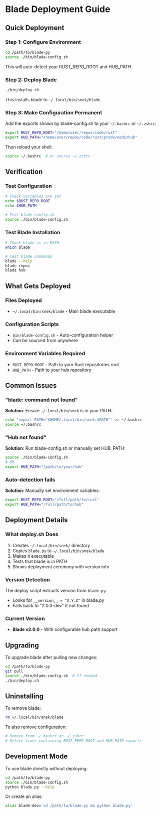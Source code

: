 # Blade Deployment Guide

## Quick Deployment

### Step 1: Configure Environment
```bash
cd /path/to/blade-py
source ./bin/blade-config.sh
```

This will auto-detect your RUST_REPO_ROOT and HUB_PATH.

### Step 2: Deploy Blade
```bash
./bin/deploy.sh
```

This installs blade to `~/.local/bin/snek/blade`.

### Step 3: Make Configuration Permanent
Add the exports shown by blade-config.sh to your `~/.bashrc` or `~/.zshrc`:

```bash
export RUST_REPO_ROOT="/home/user/repos/code/rust"
export HUB_PATH="/home/user/repos/code/rust/prods/oodx/hub"
```

Then reload your shell:
```bash
source ~/.bashrc  # or source ~/.zshrc
```

## Verification

### Test Configuration
```bash
# Check variables are set
echo $RUST_REPO_ROOT
echo $HUB_PATH

# Test blade-config.sh
source ./bin/blade-config.sh
```

### Test Blade Installation
```bash
# Check blade is in PATH
which blade

# Test blade commands
blade --help
blade repos
blade hub
```

## What Gets Deployed

### Files Deployed
- `~/.local/bin/snek/blade` - Main blade executable

### Configuration Scripts
- `bin/blade-config.sh` - Auto-configuration helper
- Can be sourced from anywhere

### Environment Variables Required
- `RUST_REPO_ROOT` - Path to your Rust repositories root
- `HUB_PATH` - Path to your hub repository

## Common Issues

### "blade: command not found"
**Solution**: Ensure `~/.local/bin/snek` is in your PATH:
```bash
echo 'export PATH="$HOME/.local/bin/snek:$PATH"' >> ~/.bashrc
source ~/.bashrc
```

### "Hub not found"
**Solution**: Run blade-config.sh or manually set HUB_PATH:
```bash
source ./bin/blade-config.sh
# OR
export HUB_PATH="/path/to/your/hub"
```

### Auto-detection fails
**Solution**: Manually set environment variables:
```bash
export RUST_REPO_ROOT="/full/path/to/rust"
export HUB_PATH="/full/path/to/hub"
```

## Deployment Details

### What deploy.sh Does
1. Creates `~/.local/bin/snek/` directory
2. Copies `blade.py` to `~/.local/bin/snek/blade`
3. Makes it executable
4. Tests that blade is in PATH
5. Shows deployment ceremony with version info

### Version Detection
The deploy script extracts version from `blade.py`:
- Looks for `__version__ = "X.Y.Z"` in blade.py
- Falls back to "2.0.0-dev" if not found

### Current Version
- **Blade v2.0.0** - With configurable hub path support

## Upgrading

To upgrade blade after pulling new changes:

```bash
cd /path/to/blade-py
git pull
source ./bin/blade-config.sh  # If needed
./bin/deploy.sh
```

## Uninstalling

To remove blade:

```bash
rm ~/.local/bin/snek/blade
```

To also remove configuration:
```bash
# Remove from ~/.bashrc or ~/.zshrc
# Delete lines containing RUST_REPO_ROOT and HUB_PATH exports
```

## Development Mode

To use blade directly without deploying:

```bash
cd /path/to/blade-py
source ./bin/blade-config.sh
python blade.py --help
```

Or create an alias:
```bash
alias blade-dev='cd /path/to/blade-py && python blade.py'
```
